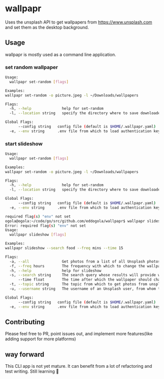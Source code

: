 # wallpapr

Uses the unsplash API to get wallpapers from https://www.unsplash.com and set them as the desktop background.

## Usage

wallpapr is mostly used as a command line application.

### set random wallpaper

```bash
Usage:
  wallpapr set-random [flags]

Examples:
wallpapr set-random -o picture.jpeg -l ~/Downloads/wallpapers

Flags:
  -h, --help              help for set-random
  -l, --location string   specify the directory where to save downloaded files. (default "/home/ogola/Downloads/wallpapers")

Global Flags:
      --config string   config file (default is $HOME/.wallpapr.yaml)
  -e, --env string      .env file from which to load authentication keys. (default ".env")
```

### start slideshow

```bash
Usage:
  wallpapr set-random [flags]

Examples:
wallpapr set-random -o picture.jpeg -l ~/Downloads/wallpapers

Flags:
  -h, --help              help for set-random
  -l, --location string   specify the directory where to save downloaded files. (default "/home/ogola/Downloads/wallpapers")

Global Flags:
      --config string   config file (default is $HOME/.wallpapr.yaml)
  -e, --env string      .env file from which to load authentication keys. (default ".env")

required flag(s) "env" not set
ogola@ogola:~/code/go/src/github.com/eddogola/wallpapr$ wallpapr slideshow
Error: required flag(s) "env" not set
Usage:
  wallpapr slideshow [flags]

Examples:
wallpapr slideshow --search food --freq mins --time 15

Flags:
  -a, --all               Get photos from a list of all Unsplash photos (default true)
  -f, --freq hours        The frequency with which to change the wallpaper(mins, hours). Default is hours. (default "hours")
  -h, --help              help for slideshow
  -s, --search string     The search query whose results will provide wallpapers.
      --time float        The time after which the wallpaper should change, in the given frequency. For example, --freq mins --time 10: the wallpaper will change every 10 minutes. (default 20)
  -t, --topic string      The topic from which to get photos from unsplash.
  -u, --username string   The username of an Unsplash user, from whom to get wallpapers.

Global Flags:
      --config string   config file (default is $HOME/.wallpapr.yaml)
  -e, --env string      .env file from which to load authentication keys. (default ".env")
```

## Contributing

Please feel free to PR, point issues out, and implement more features(like adding support for more platforms)

## way forward

This CLI app is not yet mature. It can benefit from a lot of refactoring and test writing. Still learning :evergreen_tree:
